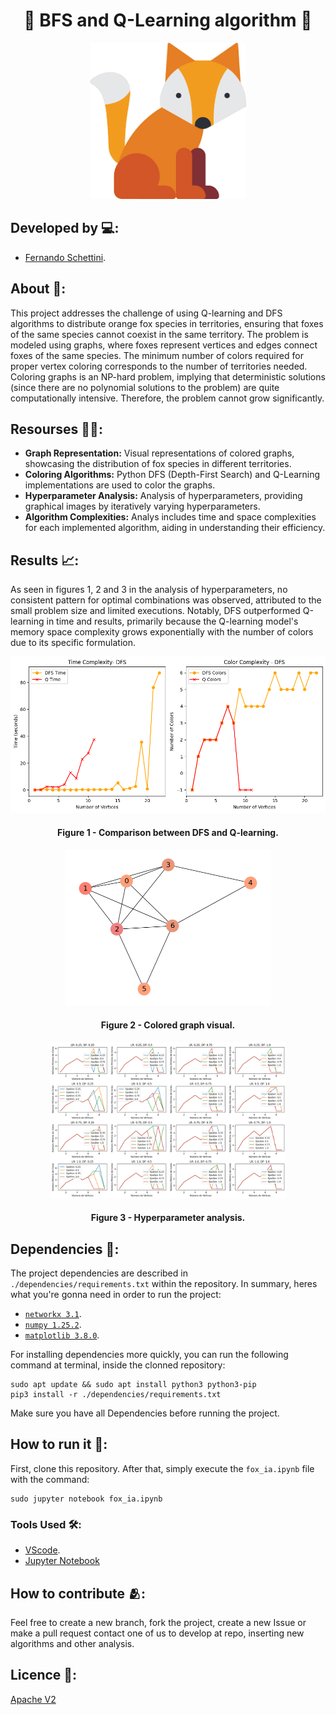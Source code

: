 <h1 align="center">🦊 BFS and Q-Learning algorithm 🦊</h1>

<div align="center">
	<a href="link_for_webite">
	<img height = "250em" src = "./assets/fox_icon.png" />
    </a>
</div>

## Developed by 💻:

- [Fernando Schettini](https://linktr.ee/fernandoschett).

## About 🤔:

This project addresses the challenge of using Q-learning and DFS algorithms to distribute orange fox species in territories, ensuring that foxes of the same species cannot coexist in the same territory. The problem is modeled using graphs, where foxes represent vertices and edges connect foxes of the same species. The minimum number of colors required for proper vertex coloring corresponds to the number of territories needed. Coloring graphs is an NP-hard problem, implying that deterministic solutions (since there are no polynomial solutions to the problem) are quite computationally intensive. Therefore, the problem cannot grow significantly.

## Resourses 🧑‍🔬:

- **Graph Representation:** Visual representations of colored graphs, showcasing the distribution of fox species in different territories.
- **Coloring Algorithms:** Python DFS (Depth-First Search) and Q-Learning implementations are used to color the graphs.
- **Hyperparameter Analysis:** Analysis of hyperparameters, providing graphical images by iteratively varying hyperparameters.
- **Algorithm Complexities:** Analys includes time and space complexities for each implemented algorithm, aiding in understanding their efficiency.

## Results 📈:

As seen in figures 1, 2 and 3 in the analysis of hyperparameters, no consistent pattern for optimal combinations was observed, attributed to the small problem size and limited executions. Notably, DFS outperformed Q-learning in time and results, primarily because the Q-learning model's memory space complexity grows exponentially with the number of colors due to its specific formulation.

<div align="center">
	<a href="">
	<img height = "250em" src = "./assets/DFS_qlearning.png" />
    </a>
</div>
<h4 align="center">Figure 1 - Comparison between DFS and Q-learning.</h4>

<div align="center">
	<a href="">
	<img height = "250em" src = "./assets/graph_colored.png" />
    </a>
</div>
<h4 align="center">Figure 2 - Colored graph visual.</h4>

<div align="center">
	<a href="">
	<img height = "250em" src = "./assets/hyperparameter_anal.png" />
    </a>
</div>
<h4 align="center">Figure 3 - Hyperparameter analysis.</h4>

## Dependencies 🚚:

The project dependencies are described in  ```./dependencies/requirements.txt``` within the repository. In summary, heres what you're gonna need in order to run the project:

- [```networkx 3.1```](https://networkx.org/).
- [```numpy 1.25.2```](https://numpy.org/).
- [```matplotlib 3.8.0```](https://matplotlib.org/). 

For installing dependencies more quickly, you can run the following command at terminal, inside the clonned repository:

	sudo apt update && sudo apt install python3 python3-pip
    pip3 install -r ./dependencies/requirements.txt

Make sure you have all Dependencies before running the project.

## How to run it 🏃:

First, clone this repository. After that, simply execute the ```fox_ia.ipynb``` file with the command:

    sudo jupyter notebook fox_ia.ipynb

### Tools Used 🛠️: 

- [VScode](https://code.visualstudio.com/). 
- [Jupyter Notebook](https://jupyter.org/)

## How to contribute 🫂:

Feel free to create a new branch, fork the project, create a new Issue or make a pull request contact one of us to develop at repo, inserting new algorithms and other analysis.

## Licence 📜:

[Apache V2](https://choosealicense.com/licenses/apache-2.0/)

